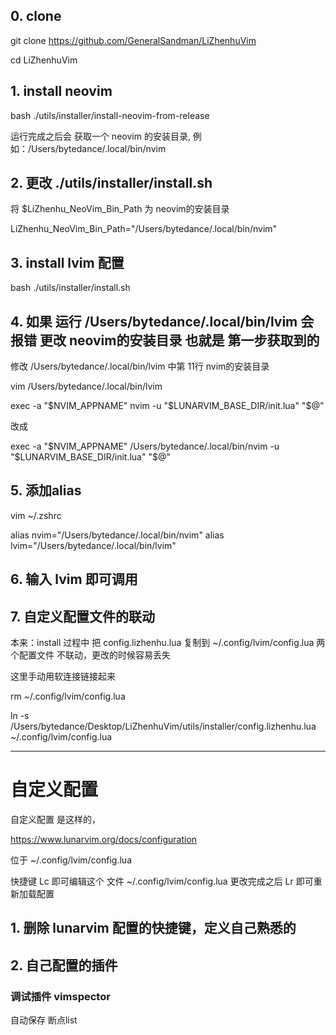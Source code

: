 

## 0. clone

git clone https://github.com/GeneralSandman/LiZhenhuVim

cd LiZhenhuVim

## 1. install neovim

bash ./utils/installer/install-neovim-from-release

运行完成之后会 获取一个 neovim 的安装目录, 例如：/Users/bytedance/.local/bin/nvim

## 2. 更改 ./utils/installer/install.sh 

将 $LiZhenhu_NeoVim_Bin_Path  为 neovim的安装目录

LiZhenhu_NeoVim_Bin_Path="/Users/bytedance/.local/bin/nvim"

## 3. install lvim 配置

bash ./utils/installer/install.sh


## 4. 如果 运行 /Users/bytedance/.local/bin/lvim 会报错  更改 neovim的安装目录 也就是 第一步获取到的

修改 /Users/bytedance/.local/bin/lvim 中第 11行 nvim的安装目录

vim /Users/bytedance/.local/bin/lvim

exec -a "$NVIM_APPNAME" nvim -u "$LUNARVIM_BASE_DIR/init.lua" "$@"

改成

exec -a "$NVIM_APPNAME" /Users/bytedance/.local/bin/nvim -u "$LUNARVIM_BASE_DIR/init.lua" "$@"


## 5. 添加alias

vim ~/.zshrc

alias nvim="/Users/bytedance/.local/bin/nvim"
alias lvim="/Users/bytedance/.local/bin/lvim"



## 6. 输入 lvim 即可调用


## 7. 自定义配置文件的联动

本来：install 过程中 把 config.lizhenhu.lua 复制到 ~/.config/lvim/config.lua
两个配置文件 不联动，更改的时候容易丢失

这里手动用软连接链接起来

rm ~/.config/lvim/config.lua

ln -s /Users/bytedance/Desktop/LiZhenhuVim/utils/installer/config.lizhenhu.lua ~/.config/lvim/config.lua

------------------------------------

# 自定义配置

自定义配置 是这样的，

https://www.lunarvim.org/docs/configuration

位于 ~/.config/lvim/config.lua

快捷键 <leader>Lc  即可编辑这个 文件 ~/.config/lvim/config.lua
更改完成之后 <leader>Lr 即可重新加载配置



## 1. 删除 lunarvim  配置的快捷键，定义自己熟悉的

## 2. 自己配置的插件


### 调试插件  vimspector

自动保存 断点list
